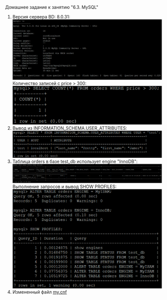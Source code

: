 Домашнее задание к занятию "6.3. MySQL"
1. Версия сервера BD: 8.0.31:  
   ![status](./pictures/status.PNG)    
   Количество записей с price > 300:  
   ![select](./pictures/select.PNG)
2. Вывод из INFORMATION_SCHEMA.USER_ATTRIBUTES:  
   ![select user](./pictures/select%20user.PNG)
3. Таблица orders в базе test_db использует engine "InnoDB":  
   ![table status](./pictures/table%20status.PNG)  
   Выполнение запросов и вывод SHOW PROFILES:  
   ![alter table](./pictures/alter%20table.PNG)
4. Измененный файл [my.cnf](./files/my.cnf)
